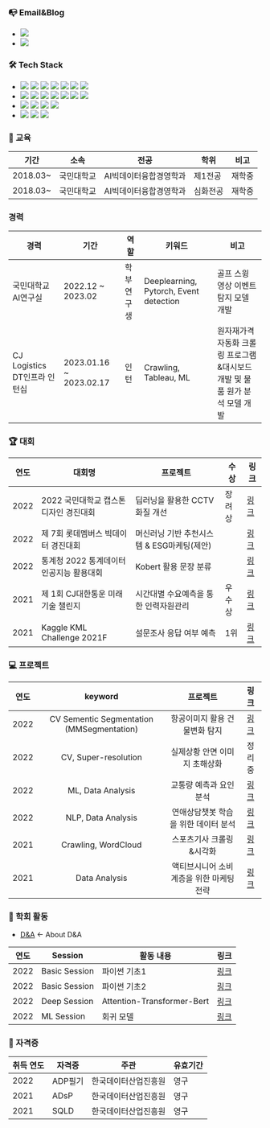 ### 📭 Email&Blog
- <a href="glkw05250525@gmail.com" target="_blank"><img src="https://img.shields.io/badge/glkw05250525@gmail.com-EA4335?style=flat&logo=Gmail&logoColor=white"/></a>
- <a href="https://2021-01-06getstarted.tistory.com/" target="_blank"><img src="https://img.shields.io/badge/Tistory-FFFFFF?style=flat&logo=Tistory&logoColor=black"/></a>

### 🛠 Tech Stack

- <img src="https://img.shields.io/badge/Python-3776AB?style=flat&logo=Python&logoColor=yellow"/> <img src="https://img.shields.io/badge/Pytorch-EE4C2C?style=flat&logo=Pytorch&logoColor=white"/> <img src="https://img.shields.io/badge/OpenCV-5C3EE8?style=flat&logo=OpenCV&logoColor=white"/> <img src="https://img.shields.io/badge/scikit_learn-F7931E?style=flat&logo=scikit-learn&logoColor=white"/> <img src="https://img.shields.io/badge/MySQL-4479A1?style=flat&logo=MySQL&logoColor=white"/> <img src="https://img.shields.io/badge/Selenium-43B02A?style=flat&logo=Selenium&logoColor=white"> <img src="https://img.shields.io/badge/Tableau-E97627?style=flat&logo=Tableau&logoColor=white"/>
- <img src="https://img.shields.io/badge/VScode-FFFFFF?style=flat&logo=Visual Studio Code&logoColor=blue"/> <img src="https://img.shields.io/badge/Git-F05032?style=flat&logo=Git&logoColor=white"/> <img src="https://img.shields.io/badge/Anaconda-44A833?style=flat&logo=Anaconda&logoColor=white"/> <img src="https://img.shields.io/badge/CUDA-76B900?style=flat&logo=NVIDIA&logoColor=white"/> <img src="https://img.shields.io/badge/Jupyter-F37626?style=flat&logo=Jupyter&logoColor=white"/> <img src="https://img.shields.io/badge/Colab-F9AB00?style=flat&logo=Google Colab&logoColor=white"/> <img src="https://img.shields.io/badge/TensorBoard-FF6F00?style=flat&logo=TensorFlow&logoColor=white"/>
- <img src="https://img.shields.io/badge/Github-181717?style=flat&logo=Github&logoColor=white"/> <img src="https://img.shields.io/badge/Notion-000000?style=flat&logo=Notion&logoColor=white"/> <img src="https://img.shields.io/badge/MSTeams-6264A7?style=flat&logo=Microsoft Teams&logoColor=white"/> <img src="https://img.shields.io/badge/Slack-4A154B?style=flat&logo=Slack&logoColor=yellow"/>
- <img src="https://img.shields.io/badge/Window-0078D6?style=flat&logo=Windows&logoColor=white"/> <img src="https://img.shields.io/badge/Mac-919191?style=flat&logo=Macos&logoColor=black"/> <img src="https://img.shields.io/badge/Linux-FCC624?style=flat&logo=Linux&logoColor=white"/>

### 📝 교육
|기간|소속|전공|학위|비고|
|-|-|-|-|-|
|2018.03~|국민대학교|AI빅데이터융합경영학과|제1전공|재학중|
|2018.03~|국민대학교|AI빅데이터융합경영학과|심화전공|재학중|

### 경력
|경력|기간|역할|키워드|비고|
|-|-|-|-|-|
|국민대학교 AI연구실|2022.12 ~ 2023.02|학부연구생|Deeplearning, Pytorch, Event detection|골프 스윙 영상 이벤트탐지 모델 개발|
|CJ Logistics DT인프라 인턴십|2023.01.16 ~ 2023.02.17|인턴|Crawling, Tableau, ML|원자재가격 자동화 크롤링 프로그램&대시보드 개발 및 물품 원가 분석 모델 개발|



### 🏆 대회
|연도|대회명|프로젝트|수상|링크|
|-|-|-|-|-|
|2022|2022 국민대학교 캡스톤디자인 경진대회|딥러닝을 활용한 CCTV 화질 개선|장려상|<a href="https://github.com/hits-gold/Competition/tree/main/2022%20%E1%84%80%E1%85%AE%E1%86%A8%E1%84%86%E1%85%B5%E1%86%AB%E1%84%83%E1%85%A2%E1%84%92%E1%85%A1%E1%86%A8%E1%84%80%E1%85%AD%20%E1%84%8F%E1%85%A2%E1%86%B8%E1%84%89%E1%85%B3%E1%84%90%E1%85%A9%E1%86%AB%E1%84%83%E1%85%B5%E1%84%8C%E1%85%A1%E1%84%8B%E1%85%B5%E1%86%AB%20%E1%84%80%E1%85%A7%E1%86%BC%E1%84%8C%E1%85%B5%E1%86%AB%E1%84%83%E1%85%A2%E1%84%92%E1%85%AC">링크</a>|
|2022|제 7회 롯데멤버스 빅데이터 경진대회|머신러닝 기반 추천시스템 & ESG마케팅(제안)||<a href="https://github.com/hits-gold/Competition/tree/main/%EC%A0%9C7%ED%9A%8C%20%EB%A1%AF%EB%8D%B0%EB%A9%A4%EB%B2%84%EC%8A%A4%20%EB%B9%85%EB%8D%B0%EC%9D%B4%ED%84%B0%20%EA%B2%BD%EC%A7%84%EB%8C%80%ED%9A%8C" target="_blank">링크</a>|
|2022|통계청 2022 통계데이터 인공지능 활용대회|Kobert 활용 문장 분류||<a href="https://github.com/rnjsdb72/competition/tree/master/%ED%86%B5%EA%B3%84%EC%B2%AD%202022%20%ED%86%B5%EA%B3%84%EB%8D%B0%EC%9D%B4%ED%84%B0%20%EC%9D%B8%EA%B3%B5%EC%A7%80%EB%8A%A5%20%ED%99%9C%EC%9A%A9%EB%8C%80%ED%9A%8C" target="_blank">링크</a>|
|2021|제 1회 CJ대한통운 미래기술 챌린지|시간대별 수요예측을 통한 인력자원관리|우수상|<a href="https://github.com/hits-gold/Competition/tree/main/2021%20CJ%EB%8C%80%ED%95%9C%ED%86%B5%EC%9A%B4%20%EB%AF%B8%EB%9E%98%EA%B8%B0%EC%88%A0%EC%B1%8C%EB%A6%B0%EC%A7%80%201%ED%9A%8C" target="_blank">링크</a>|
|2021|Kaggle KML Challenge 2021F|설문조사 응답 여부 예측|1위|<a href="https://github.com/hits-gold/Competition/tree/main/Kaggle%20KML%20Challenge%202021F" target="_blank">링크</a>|



### 💻 프로젝트
|연도|keyword|프로젝트|링크|
|:---:|:---:|:---:|:---:|
|2022|CV Sementic Segmentation (MMSegmentation)|항공이미지 활용 건물변화 탐지|<a href="https://github.com/hits-gold/projects/tree/main/%E1%84%92%E1%85%A1%E1%86%BC%E1%84%80%E1%85%A9%E1%86%BC%E1%84%8B%E1%85%B5%E1%84%86%E1%85%B5%E1%84%8C%E1%85%B5%E1%84%92%E1%85%AA%E1%86%AF%E1%84%8B%E1%85%AD%E1%86%BC%20%E1%84%80%E1%85%A5%E1%86%AB%E1%84%86%E1%85%AE%E1%86%AF%E1%84%87%E1%85%A7%E1%86%AB%E1%84%92%E1%85%AA%E1%84%90%E1%85%A1%E1%86%B7%E1%84%8C%E1%85%B5">링크</a>|
|2022|CV, Super-resolution|실제상황 안면 이미지 초해상화|정리중|
|2022|ML, Data Analysis|교통량 예측과 요인분석|<a href="https://github.com/hits-gold/projects/tree/main/%E1%84%80%E1%85%AD%E1%84%90%E1%85%A9%E1%86%BC%E1%84%85%E1%85%A3%E1%86%BC%20%E1%84%8B%E1%85%A8%E1%84%8E%E1%85%B3%E1%86%A8%E1%84%80%E1%85%AA%20%E1%84%8B%E1%85%AD%E1%84%8B%E1%85%B5%E1%86%AB%E1%84%87%E1%85%AE%E1%86%AB%E1%84%89%E1%85%A5%E1%86%A8">링크</a>|
|2022|NLP, Data Analysis|연애상담챗봇 학습을 위한 데이터 분석|<a href="https://github.com/hits-gold/projects/tree/main/%E1%84%8B%E1%85%A7%E1%86%AB%E1%84%8B%E1%85%A2%E1%84%89%E1%85%A1%E1%86%BC%E1%84%83%E1%85%A1%E1%86%B7%E1%84%8E%E1%85%A2%E1%86%BA%E1%84%87%E1%85%A9%E1%86%BA%20%E1%84%92%E1%85%A1%E1%86%A8%E1%84%89%E1%85%B3%E1%86%B8%E1%84%8B%E1%85%B3%E1%86%AF%20%E1%84%8B%E1%85%B1%E1%84%92%E1%85%A1%E1%86%AB%20%20%E1%84%83%E1%85%A6%E1%84%8B%E1%85%B5%E1%84%90%E1%85%A5%20%E1%84%87%E1%85%AE%E1%86%AB%E1%84%89%E1%85%A5%E1%86%A8">링크</a>|
|2021|Crawling, WordCloud|스포츠기사 크롤링&시각화|<a href='https://github.com/hits-gold/projects/tree/main/%E1%84%89%E1%85%B3%E1%84%91%E1%85%A9%E1%84%8E%E1%85%B3%E1%84%80%E1%85%B5%E1%84%89%E1%85%A1%20%E1%84%8F%E1%85%B3%E1%84%85%E1%85%A9%E1%86%AF%E1%84%85%E1%85%B5%E1%86%BC%26%E1%84%89%E1%85%B5%E1%84%80%E1%85%A1%E1%86%A8%E1%84%92%E1%85%AA'>링크</a>|
|2021|Data Analysis|액티브시니어 소비계층을 위한 마케팅전략|<a href='https://github.com/hits-gold/projects/tree/main/%E1%84%8B%E1%85%A2%E1%86%A8%E1%84%90%E1%85%B5%E1%84%87%E1%85%B3%E1%84%89%E1%85%B5%E1%84%82%E1%85%B5%E1%84%8B%E1%85%A5%20%E1%84%89%E1%85%A9%E1%84%87%E1%85%B5%E1%84%80%E1%85%A8%E1%84%8E%E1%85%B3%E1%86%BC%E1%84%8B%E1%85%B3%E1%86%AF%20%E1%84%8B%E1%85%B1%E1%84%92%E1%85%A1%E1%86%AB%20%E1%84%86%E1%85%A1%E1%84%8F%E1%85%A6%E1%84%90%E1%85%B5%E1%86%BC%E1%84%8C%E1%85%A5%E1%86%AB%E1%84%85%E1%85%A3%E1%86%A8'>링크</a>|


### 🏫 학회 활동 
- [D&A](https://github.com/hits-gold/2022DnA_Session) <- About D&A
  
|연도|Session|활동 내용|링크|
|-|-|-|-|
|2022|Basic Session|파이썬 기초1|<a href = 'https://github.com/hits-gold/2022DnA_Session/tree/main/Basic_Session/%ED%8C%8C%EC%9D%B4%EC%8D%AC%EA%B8%B0%EC%B4%881'>링크</a>|
|2022|Basic Session|파이썬 기초2|<a href = 'https://github.com/hits-gold/2022DnA_Session/tree/main/Basic_Session/%ED%8C%8C%EC%9D%B4%EC%8D%AC%EA%B8%B0%EC%B4%882'>링크</a>|
|2022|Deep Session|Attention-Transformer-Bert|<a href = 'https://github.com/hits-gold/2022DnA_Session/tree/main/Deep_Session'>링크</a>|
|2022|ML Session|회귀 모델|<a href = 'https://github.com/hits-gold/2022DnA_Session/tree/main/ML_Session'>링크</a>|


### 📜 자격증
|취득 연도|자격증|주관|유효기간|
|-|-|-|-|
|2022|ADP필기|한국데이터산업진흥원|영구|
|2021|ADsP|한국데이터산업진흥원|영구|
|2021|SQLD|한국데이터산업진흥원|영구|





